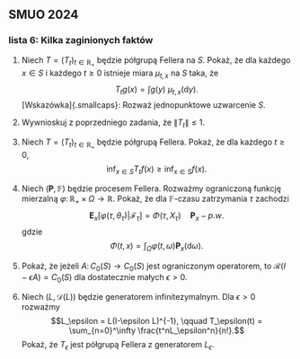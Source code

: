 ## SMUO 2024

### lista 6: Kilka zaginionych faktów

1.  Niech $T = (T_{t})_{t \in \mathbb{R}_+}$ będzie półgrupą Fellera na
    $S$. Pokaż, że dla każdego $x \in S$ i każdego $t \geq 0$ istnieje
    miara $\mu_{t,x}$ na $S$ taka, że
    $$T_tg(x) = \int g(y) \: \mu_{t,x}(\mathrm{d} y).$$
    [Wskazówka]{.smallcaps}: Rozważ jednopunktowe uzwarcenie $S$.

2.  Wywnioskuj z poprzedniego zadania, że $\| T_t\|\leq 1$.

3.  Niech $T = (T_t)_{t \in \mathbb{R}_+}$ będzie półgrupą Fellera.
    Pokaż, że dla każdego $t \geq 0$, $$\inf_{x \in S} T_tf(x) \geq  
                \inf_{x \in S} f(x) .$$

4.  Niech $(\mathbf{P}, \mathbb{F})$ będzie procesem Fellera. Rozważmy
    ograniczoną funkcję mierzalną
    $\varphi \colon \mathbb{R}_+ \times \Omega \to \mathbb{R}$. Pokaż,
    że dla $\mathbb{F}$-czasu zatrzymania $\tau$ zachodzi
    $$\mathbf{E}_x \left[ \varphi(\tau, \theta_{\tau})  | \mathcal{F}_\tau\right] 
                = \Phi(\tau, X_{\tau}) \quad \mathbf{P}_x-p.w.$$ gdzie
    $$\Phi(t,x) = \int_\Omega \varphi(t, \omega) \mathbf{P}_x(\mathrm{d}\omega).$$

5.  Pokaż, że jeżeli $A \colon C_0(S) \to C_0(S)$ jest ograniczonym
    operatorem, to $\mathcal{R}(I-\epsilon A) = C_0(S)$ dla dostatecznie
    małych $\epsilon>0$.

6.  Niech $(L, \mathcal{D}(L))$ będzie generatorem infinitezymalnym. Dla
    $\epsilon>0$ rozważmy $$L_\epsilon = L(I-\epsilon L)^{-1}, \qquad 
                T_\epsilon(t) = \sum_{n=0}^\infty \frac{t^nL_\epsilon^n}{n!}.$$
    Pokaż, że $T_\epsilon$ jest półgrupą Fellera z generatorem
    $L_\epsilon$.
